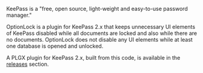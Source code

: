 
KeePass is a "free, open source, light-weight and easy-to-use password manager."

OptionLock is a plugin for KeePass 2.x that keeps unnecessary UI elements of KeePass disabled
while all documents are locked and also while there are no documents. OptionLock does not
disable any UI elements while at least one database is opened and unlocked.

A PLGX plugin for KeePass 2.x, built from this code, is available in the [releases](https://github.com/TLHobbes/OptionLock/releases) section.
